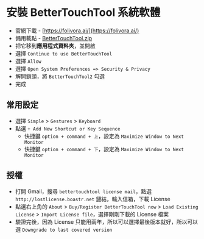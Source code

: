 # 安裝 BetterTouchTool 系統軟體
* 官網下載 - [https://folivora.ai/](https://folivora.ai/)
* 備用載點 - [BetterTouchTool.zip](https://cdn.ioa.tw/MacEnvInit/BetterTouchTool.zip)
* 把它移到**應用程式資料夾**，並開啟
* 選擇 `Continue to use BetterTouchTool`
* 選擇 `Allow`
* 選擇 `Open System Preferences => Security & Privacy`
* 解開鎖頭，將 `BetterTouchTool2` 勾選
* 完成

## 常用設定
* 選擇 `Simple` > `Gestures` > `Keyboard`
* 點選 `+ Add New Shortcut or Key Sequence`
	* 快捷鍵 `option + command + 上`，設定為 `Maximize Window to Next Monitor`
	* 快捷鍵 `option + command + 下`，設定為 `Maximize Window to Next Monitor`

## 授權
* 打開 Gmail，搜尋 `bettertouchtool license mail`，點選 `http://lostlicense.boastr.net` 鏈結，輸入信箱，下載 License
* 點選右上角的 `About` > `Buy/Register BetterTouchTool now` > `Load Existing License` > `Import License file`，選擇剛剛下載的 License 檔案
* 驗證完後，因為 License 只能用兩年，所以可以選擇最後版本就好，所以可以選 `Downgrade to last covered version`
